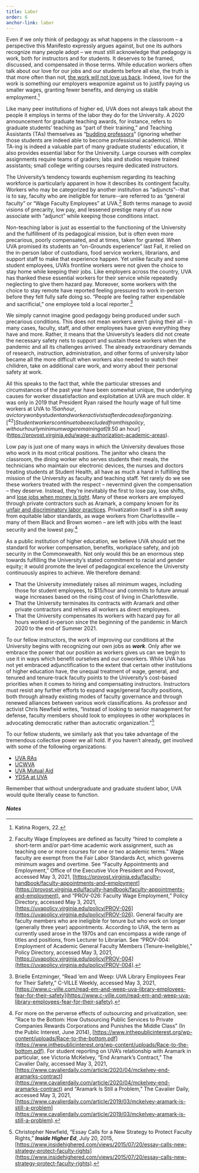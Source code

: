 ```yaml
---
title: Labor 
order: 6
anchor-link: labor
---
```


Even if we only think of pedagogy as what happens in the classroom – a perspective this Manifesto expressly argues against, but one its authors recognize many people adopt – we must still acknowledge that pedagogy is work, both for instructors and for students. It deserves to be framed, discussed, and compensated in those terms. While education workers often talk about our love for our jobs and our students before all else, the truth is that more often than not, [the work will not love us back](https://www.teenvogue.com/story/sarah-jaffe-work-wont-love-you-back-book). Indeed, love for the work is something our employers weaponize against us to justify paying us smaller wages, granting fewer benefits, and denying us stable employment.[^38]

<div id="gradlabor">

Like many peer institutions of higher ed, UVA does not always talk about the people it employs in terms of the labor they do for the University. A 2020 announcement for graduate teaching awards, for instance, refers to graduate students’ teaching as “part of their training,” and Teaching Assistants (TAs) themselves as “<a href="https://news.virginia.edu/content/theres-something-makes-these-graduate-instructors-special">budding professors</a>” (ignoring whether those students are indeed able to become professional academics).  While TA-ing is indeed a valuable part of many graduate students’ education, it also provides essential labor for the University. Large courses with complex assignments require teams of graders; labs and studios require trained assistants; small college writing courses require dedicated instructors.
</div>   

The University’s tendency towards euphemism regarding its teaching workforce is particularly apparent in how it describes its contingent faculty. Workers who may be categorized by another institution as “adjuncts”--that is to say, faculty who are ineligible for tenure--are referred to as “general faculty” or “Wage Faculty Employees” at UVA.[^40] Both terms manage to avoid visions of precarity, low pay, and lessened prestige many of us now associate with “adjunct” while keeping those conditions intact. 

Non-teaching labor is just as essential to the functioning of the University and the fulfillment of its pedagogical mission, but is often even more precarious, poorly compensated, and at times, taken for granted. When UVA promised its students an “on-Grounds experience” last Fall, it relied on the in-person labor of custodians, food service workers, librarians, and support staff to make that experience happen. Yet unlike faculty and some student employees, UVA’s frontline workers were not given the choice to stay home while keeping their jobs. Like employers across the country, UVA has thanked these essential workers for their service while repeatedly neglecting to give them hazard pay. Moreover, some workers with the choice to stay remote have reported feeling pressured to work in-person before they felt fully safe doing so. “People are feeling rather expendable and sacrificial,” one employee told a local reporter.[^41]
<div id="faclabor">
<p>We simply cannot imagine good pedagogy being produced under such precarious conditions. This does not mean workers aren’t giving their all – in many cases, faculty, staff, and other employees have given everything they have and more. Rather, it means that the University’s leaders did not create the necessary safety nets to support and sustain these workers when the pandemic and all its challenges arrived. The already extraordinary demands of research, instruction, administration, and other forms of university labor became all the more difficult when workers also needed to watch their chilidren, take on additional care work, and worry about their personal safety at work.</p> 
</div>

All this speaks to the fact that, while the particular stresses and circumstances of the past year have been somewhat unique, the underlying causes for worker dissatisfaction and exploitation at UVA are much older. It was only in 2019 that President Ryan raised the hourly wage of full time workers at UVA to $15 an hour, a victory won by student and worker activists after decades of organizing.[^42] Student workers continue to be excluded from this policy, with our hourly minimum wage remaining at [$9.50 an hour](https://provost.virginia.edu/wage-authorization-academic-areas).

Low pay is just one of many ways in which the University devalues those who work in its most critical positions. The janitor who cleans the classroom, the dining worker who serves students their meals, the technicians who maintain our electronic devices, the nurses and doctors treating students at Student Health, all have as much a hand in fulfilling the mission of the University as faculty and teaching staff. Yet rarely do we see these workers treated with the respect – nevermind given the compensation – they deserve. Instead, they’re inevitably the first to lose pay, lose shifts, and [lose jobs when money is tight](https://www.cavalierdaily.com/article/2020/04/u-va-contracted-aramark-workers-laid-off-without-severance-notice-amid-covid-19-facility-closures). Many of these workers are employed through private contractors such as Aramark, a company known for its [unfair and discriminatory labor practices](https://www.corp-research.org/aramark). Privatization itself is a shift away from equitable labor standards, as wage workers from Charlottesville – many of them Black and Brown women – are left with jobs with the least security and the lowest pay.[^43]

As a public institution of higher education, we believe UVA should set the standard for worker compensation, benefits, workplace safety, and job security in the Commonwealth. Not only would this be an enormous step towards fulfilling the University’s stated commitment to racial and gender equity; it would promote the level of pedagogical excellence the University continuously aspires to achieve. We therefore demand:
* That the University immediately raises all minimum wages, including those for student employees, to $15/hour and commits to future annual wage increases based on the rising cost of living in Charlottesville.
* That the University terminates its contracts with Aramark and other private contractors and rehires all workers as direct employees. 
* That the University compensates its workers with hazard pay for all hours worked in-person since the beginning of the pandemic in March 2020 to the end of Summer 2021.

To our fellow instructors, the work of improving our conditions at the University begins with recognizing our own jobs as ***work***. Only after we embrace the power that our position as workers gives us can we begin to use it in ways which benefit ourselves and our coworkers. While UVA has not yet embraced adjunctification to the extent that certain other institutions of higher education have, the unequal treatment of wage, general, and tenured and tenure-track faculty points to the University’s cost-based priorities when it comes to hiring and compensating instructors. Instructors must resist any further efforts to expand wage/general faculty positions, both through already existing modes of faculty governance and through renewed alliances between various work classifications. As professor and activist Chris Newfield writes, “Instead of looking to senior management for defense, faculty members should look to employees in other workplaces in advocating democratic rather than autocratic organization.”[^44]

To our fellow students, we similarly ask that you take advantage of the tremendous collective power we all hold. If you haven’t already, get involved with some of the following organizations:
* [UVA RAs](https://twitter.com/uva_ra)
* [UCWVA](https://www.ucwva.org/)
* [UVA Mutual Aid](https://www.uvastudco.com/uva-mutual-aid)
* [YDSA at UVA](https://atuva.student.virginia.edu/organization/youngdemocraticsocialists)

Remember that without undergraduate and graduate student labor, UVA would quite literally cease to function.

#### ***Notes***

[^38]: Katina Rogers, 22.

[^40]: Faculty Wage Employees are defined as faculty “hired to complete a short-term and/or part-time academic work assignment, such as teaching one or more courses for one or two academic terms.” Wage faculty are exempt from the Fair Labor Standards Act, which governs minimum wages and overtime. See “Faculty Appointments and Employment,” Office of the Executive Vice President and Provost, accessed May 3, 2021, [https://provost.virginia.edu/faculty-handbook/faculty-appointments-and-employment](https://provost.virginia.edu/faculty-handbook/faculty-appointments-and-employment), and “PROV-026: Faculty Wage Employment,” Policy Directory, accessed May 3, 2021, [https://uvapolicy.virginia.edu/policy/PROV-026](https://uvapolicy.virginia.edu/policy/PROV-026). General faculty are faculty members who are ineligible for tenure but who work on longer (generally three year) appointments. According to UVA, the term as currently used arose in the 1970s and can encompass a wide range of titles and positions, from Lecturer to Librarian. See “PROV-004: Employment of Academic General Faculty Members (Tenure-Ineligible),” Policy Directory, accessed May 3, 2021, [https://uvapolicy.virginia.edu/policy/PROV-004](https://uvapolicy.virginia.edu/policy/PROV-004). 

[^41]: Brielle Entzminger, “Read ’em and Weep: UVA Library Employees Fear for Their Safety,” C-VILLE Weekly, accessed May 3, 2021, [https://www.c-ville.com/read-em-and-weep-uva-library-employees-fear-for-their-safety](https://www.c-ville.com/read-em-and-weep-uva-library-employees-fear-for-their-safety).

[^42]: See “Living Wage at UVA,” lwc-uva, accessed May 3, 2021, [https://livingwageatuva.wixsite.com/lwc-uva](https://livingwageatuva.wixsite.com/lwc-uva) for more information. Since 2019, the cost of living in Charlottesville has continued to rise. The Economic Policy Institute’s “Family Budget Calculator” puts a single, childless adult’s annual costs at $38,839, or over $18/hr working full time. MIT’s Living Wage Calculator puts its estimate for a living wage in Charlottesville slightly  lower at $15.63/hour for a single, childless adult. See “Family Budget Calculator,” Economic Policy Institute, accessed May 3, 2021, [https://www.epi.org/resources/budget/](https://www.epi.org/resources/budget/) and “Living Wage Calculation for Charlottesville City, Virginia,” Living Wage Calculator, accessed May 3, 2021, [https://livingwage.mit.edu/counties/51540](https://livingwage.mit.edu/counties/51540).

[^43]: For more on the perverse effects of outsourcing and privatization, see: “Race to the Bottom: How Outsourcing Public Services to Private Companies Rewards Corporations and Punishes the Middle Class” (In the Public Interest, June 2014), [https://www.inthepublicinterest.org/wp-content/uploads/Race-to-the-bottom.pdf](https://www.inthepublicinterest.org/wp-content/uploads/Race-to-the-bottom.pdf). For student reporting on UVA’s relationship with Aramark in particular, see Victoria McKelvey, “End Aramark’s Contract,” The Cavalier Daily, accessed May 3, 2021, [https://www.cavalierdaily.com/article/2020/04/mckelvey-end-aramarks-contract](https://www.cavalierdaily.com/article/2020/04/mckelvey-end-aramarks-contract) and “Aramark Is Still a Problem,” The Cavalier Daily, accessed May 3, 2021, [https://www.cavalierdaily.com/article/2019/03/mckelvey-aramark-is-still-a-problem](https://www.cavalierdaily.com/article/2019/03/mckelvey-aramark-is-still-a-problem). 

[^44]: Christopher Newfield, “Essay Calls for a New Strategy to Protect Faculty Rights,” ***Inside Higher Ed***, July 20, 2015, [https://www.insidehighered.com/views/2015/07/20/essay-calls-new-strategy-protect-faculty-rights](https://www.insidehighered.com/views/2015/07/20/essay-calls-new-strategy-protect-faculty-rights).




